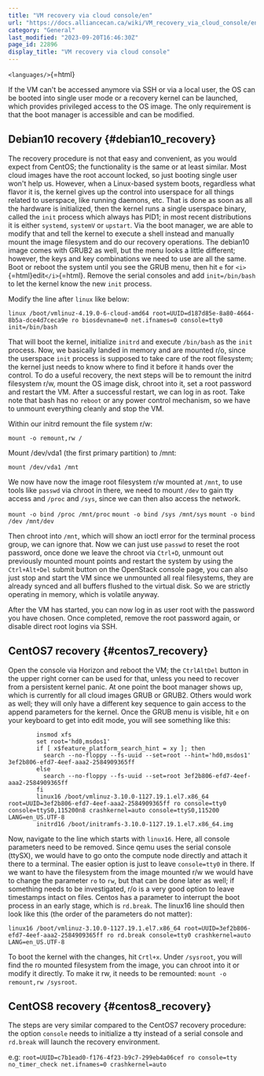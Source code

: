 ```yaml
---
title: "VM recovery via cloud console/en"
url: "https://docs.alliancecan.ca/wiki/VM_recovery_via_cloud_console/en"
category: "General"
last_modified: "2023-09-20T16:46:30Z"
page_id: 22896
display_title: "VM recovery via cloud console"
---
```


`<languages/>`{=html}

If the VM can\'t be accessed anymore via SSH or via a local user, the OS can be booted into single user mode or a recovery kernel can be launched, which provides privileged access to the OS image. The only requirement is that the boot manager is accessible and can be modified.

## Debian10 recovery {#debian10_recovery}

The recovery procedure is not that easy and convenient, as you would expect from CentOS; the functionality is the same or at least similar. Most cloud images have the root account locked, so just booting single user won\'t help us. However, when a Linux-based system boots, regardless what flavor it is, the kernel gives up the control into userspace for all things related to userspace, like running daemons, etc. That is done as soon as all the hardware is initialized, then the kernel runs a single userspace binary, called the `init` process which always has PID1; in most recent distributions it is either `systemd`, `systemV` or `upstart`. Via the boot manager, we are able to modify that and tell the kernel to execute a shell instead and manually mount the image filesystem and do our recovery operations. The debian10 image comes with GRUB2 as well, but the menu looks a little different; however, the keys and key combinations we need to use are all the same. Boot or reboot the system until you see the GRUB menu, then hit `e` for `<i>`{=html}edit`</i>`{=html}. Remove the serial consoles and add `init=/bin/bash` to let the kernel know the new `init` process.

Modify the line after `linux` like below:

`linux /boot/vmlinuz-4.19.0-6-cloud-amd64 root=UUID=d187d85e-8a80-4664-8b5a-dce4d7ceca9e ro biosdevname=0 net.ifnames=0 console=tty0 init=/bin/bash`

That will boot the kernel, initialize `initrd` and execute `/bin/bash` as the `init` process. Now, we basically landed in memory and are mounted r/o, since the userspace `init` process is supposed to take care of the root filesystem; the kernel just needs to know where to find it before it hands over the control. To do a useful recovery, the next steps will be to remount the initrd filesystem r/w, mount the OS image disk, chroot into it, set a root password and restart the VM. After a successful restart, we can log in as root. Take note that bash has no `reboot` or any power control mechanism, so we have to unmount everything cleanly and stop the VM.

Within our initrd remount the file system r/w:

`mount -o remount,rw /`

Mount /dev/vda1 (the first primary partition) to /mnt:

`mount /dev/vda1 /mnt`

We now have now the image root filesystem r/w mounted at `/mnt`, to use tools like `passwd` via chroot in there, we need to mount `/dev` to gain tty access and `/proc` and `/sys`, since we can then also access the network.

`mount -o bind /proc /mnt/proc` `mount -o bind /sys /mnt/sys` `mount -o bind /dev /mnt/dev`

Then chroot into `/mnt`, which will show an ioctl error for the terminal process group, we can ignore that. Now we can just use `passwd` to reset the root password, once done we leave the chroot via `Ctrl+D`, unmount out previously mounted mount points and restart the system by using the `Ctrl+Alt+Del` submit button on the OpenStack console page, you can also just stop and start the VM since we unmounted all real filesystems, they are already synced and all buffers flushed to the virtual disk. So we are strictly operating in memory, which is volatile anyway.

After the VM has started, you can now log in as user root with the password you have chosen. Once completed, remove the root password again, or disable direct root logins via SSH.

## CentOS7 recovery {#centos7_recovery}

Open the console via Horizon and reboot the VM; the `CtrlAltDel` button in the upper right corner can be used for that, unless you need to recover from a persistent kernel panic. At one point the boot manager shows up, which is currently for all cloud images GRUB or GRUB2. Others would work as well; they will only have a different key sequence to gain access to the append parameters for the kernel. Once the GRUB menu is visible, hit `e` on your keyboard to get into edit mode, you will see something like this:

            insmod xfs
            set root='hd0,msdos1'
            if [ x$feature_platform_search_hint = xy ]; then
              search --no-floppy --fs-uuid --set=root --hint='hd0,msdos1'  3ef2b806-efd7-4eef-aaa2-2584909365ff
            else
              search --no-floppy --fs-uuid --set=root 3ef2b806-efd7-4eef-aaa2-2584909365ff
            fi
            linux16 /boot/vmlinuz-3.10.0-1127.19.1.el7.x86_64 root=UUID=3ef2b806-efd7-4eef-aaa2-2584909365ff ro console=tty0 console=ttyS0,115200n8 crashkernel=auto console=ttyS0,115200 LANG=en_US.UTF-8
            initrd16 /boot/initramfs-3.10.0-1127.19.1.el7.x86_64.img

Now, navigate to the line which starts with `linux16`. Here, all console parameters need to be removed. Since qemu uses the serial console (ttySX), we would have to go onto the compute node directly and attach it there to a terminal. The easier option is just to leave `console=tty0` in there. If we want to have the filesystem from the image mounted r/w we would have to change the parameter `ro` to `rw`, but that can be done later as well; if something needs to be investigated, r/o is a very good option to leave timestamps intact on files. Centos has a parameter to interrupt the boot process in an early stage, which is `rd.break`. The linux16 line should then look like this (the order of the parameters do not matter):

`linux16 /boot/vmlinuz-3.10.0-1127.19.1.el7.x86_64 root=UUID=3ef2b806-efd7-4eef-aaa2-2584909365ff ro rd.break console=tty0 crashkernel=auto LANG=en_US.UTF-8`

To boot the kernel with the changes, hit `Crtl+x`. Under `/sysroot`, you will find the ro mounted filesystem from the image, you can chroot into it or modify it directly. To make it rw, it needs to be remounted: `mount -o remount,rw /sysroot`.

## CentOS8 recovery {#centos8_recovery}

The steps are very similar compared to the CentOS7 recovery procedure: the option `console` needs to initialize a tty instead of a serial console and `rd.break` will launch the recovery environment.

e.g: `root=UUID=c7b1ead0-f176-4f23-b9c7-299eb4a06cef ro console=tty no_timer_check net.ifnames=0 crashkernel=auto`

